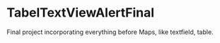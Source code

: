 # TabelTextViewAlertFinal
Final project incorporating everything before Maps, like textfield, table.
